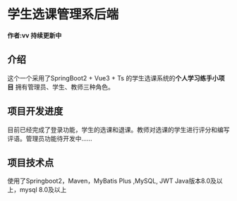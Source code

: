 # 学生选课管理系后端

**作者:vv   持续更新中**

## 介绍

这个一个采用了SpringBoot2 + Vue3 + Ts 的学生选课系统的**个人学习练手小项目**    拥有管理员、学生、教师三种角色。



## 项目开发进度

目前已经完成了登录功能，学生的选课和退课。教师对选课的学生进行评分和编写评语。管理员功能待开发中......

## 项目技术点

使用了Springboot2，Maven，MyBatis Plus ,MySQL, JWT      Java版本8.0及以上，mysql 8.0及以上  
